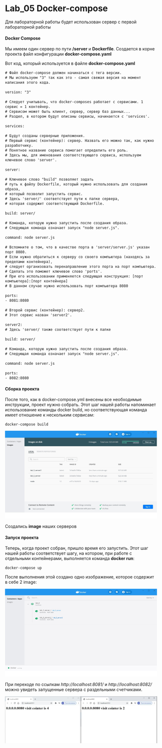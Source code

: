 # Lab_05 Docker-compose

Для лабораторной работы будет использован сервер с первой лабораторной работы

#### Docker Compose

Мы имеем один сервер по пути **/server** и **Dockerfile**. Создается в корне проекта файл конфигурации **docker-compose.yaml**

Вот код, который используется в файле **docker-compose.yaml**

    # Файл docker-compose должен начинаться с тега версии.
    # Мы используем "3" так как это - самая свежая версия на момент написания этого кода.

    version: "3"

    # Следует учитывать, что docker-composes работает с сервисами. 1 сервис = 1 контейнер.
    # Сервисом может быть клиент, сервер, сервер баз данных...
    # Раздел, в котором будут описаны сервисы, начинается с 'services'.

    services:

    # Будут созданы серверные приложения.
    # Первый сервис (контейнер): сервер. Назвать его можно так, как нужно разработчику.
    # Понятное название сервиса помогает определить его роль.
    # Здесь мы, для именования соответствующего сервиса, используем ключевое слово 'server'.
    
    server:
    
    # Ключевое слово "build" позволяет задать
    # путь к файлу Dockerfile, который нужно использовать для создания образа,
    # который позволит запустить сервис.
    # Здесь 'server/' соответствует пути к папке сервера,
    # которая содержит соответствующий Dockerfile.
    
    build: server/
    
    # Команда, которую нужно запустить после создания образа.
    # Следующая команда означает запуск "node server.js".
    
    command: node server.js
    
    # Вспомните о том, что в качестве порта в 'server/server.js' указан порт 8080.
    # Если нужно обратиться к серверу со своего компьютера (находясь за пределами контейнера),
    # следует организовать перенаправление этого порта на порт компьютера.
    # Сделать это поможет ключевое слово 'ports'.
    # При его использовании применяется следующая конструкция: [порт компьютера]:[порт контейнера]
    # В данном случае нужно использовать порт компьютера 8080
    
    ports:
    - 8081:8080
    
    # Второй сервис (контейнер): сервер2.
    # Этот сервис назван 'server2'.
    
    server2:
    # Здесь 'server/ также соответствует пути к папке
    
    build: server/
    
    # Команда, которую нужно запустить после создания образа.
    # Следующая команда означает запуск "node server.js".
    
    command: node server.js
    
    ports:
    - 8082:8080
    

#### Сборка проекта

После того, как в docker-compose.yml внесены все необходимые инструкции, проект нужно собрать. Этот шаг нашей работы напоминает использование команды docker build, но соответствующая команда имеет отношение к нескольким сервисам:

    docker-compose build


![](./img/build.jpg)

Создались **image** наших серверов

#### Запуск проекта

Теперь, когда проект собран, пришло время его запустить. Этот шаг нашей работы соответствует шагу, на котором, при работе с отдельными контейнерами, выполняется команда **docker run**:

    docker-compose up
    
После выполнения этой создано одно изображение, которое содержит в себе 2 image:

![](./img/up.jpg)

При переходе по ссылкам *http://localhost:8081/* и *http://localhost:8082/* можно увидеть запущенные сервера с раздельными счетчиками.

![](./img/test.jpg)